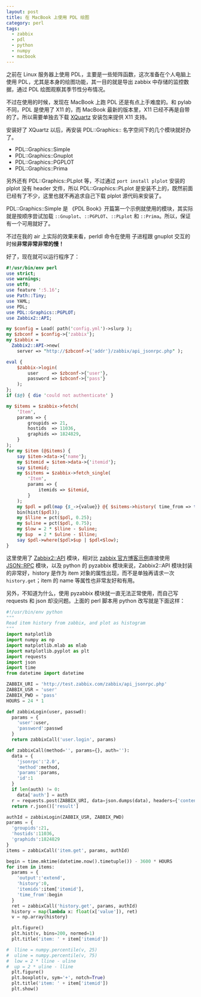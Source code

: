 ```yaml
---
layout: post
title: 在 MacBook 上使用 PDL 绘图
category: perl
tags:
  - zabbix
  - pdl
  - python
  - numpy
  - macbook
---
```


之前在 Linux 服务器上使用 PDL，主要是一些矩阵函数，这次准备在个人电脑上使用 PDL，尤其是本身的绘图功能，其一目的就是导出 zabbix 中存储的监控数据，通过 PDL 绘图观察其季节性分布情况。

不过在使用的时候，发现在 MacBook 上跑 PDL 还是有点上手难度的。和 pylab 不同，PDL 是使用了 X11 的，而 MacBook 最新的版本里，X11 已经不再是自带的了。所以需要单独去下载 [XQuartz](https://www.macupdate.com/app/mac/26593/xquartz) 安装包来提供 X11 支持。

安装好了 XQuartz 以后，再安装 PDL::Graphics:: 名字空间下的几个模块就好办了。

* PDL::Graphics::Simple
* PDL::Graphics::Gnuplot
* PDL::Graphics::PGPLOT
* PDL::Graphics::Prima

另外还有 PDL::Graphics::PLplot 等，不过通过 `port install plplot` 安装的 plplot 没有 header 文件，所以 PDL::Graphics::PLplot 是安装不上的，既然前面已经有了不少，这里也就不再追求自己下载 plplot 源代码来安装了。

PDL::Graphics::Simple 是 《PDL Book》开篇第一个示例就使用的模块，其实际就是按顺序尝试加载 `::Gnuplot`、`::PGPLOT`、`::PLplot` 和 `::Prima`。所以，保证有一个可用就好了。

不过在我的 air 上实际的效果来看，perldl 命令在使用 子进程跟 gnuplot 交互的时候**非常非常非常的慢！**

好了，现在就可以运行程序了：

```perl
#!/usr/bin/env perl
use strict;
use warnings;
use utf8;
use feature ':5.16';
use Path::Tiny;
use YAML;
use PDL;
use PDL::Graphics::PGPLOT;
use Zabbix2::API;

my $config = Load( path('config.yml')->slurp );
my $zbconf = $config->{'zabbix'};
my $zabbix =
  Zabbix2::API->new(
    server => "http://$zbconf->{'addr'}/zabbix/api_jsonrpc.php" );

eval {
    $zabbix->login(
        user     => $zbconf->{'user'},
        password => $zbconf->{'pass'}
    );
};
if ($@) { die 'could not authenticate' }

my $items = $zabbix->fetch(
    'Item',
    params => {
        groupids => 21,
        hostids  => 11036,
        graphids => 1824829,
    }
);
for my $item (@$items) {
    say $item->data->{'name'};
    my $itemid = $item->data->{'itemid'};
    say $itemid;
    my $sitems = $zabbix->fetch_single(
        'Item',
        params => {
            itemids => $itemid,
        }
    );
    my $pdl = pdl(map {$_->{value}} @{ $sitems->history( time_from => time() - 24 * 3600 ) });
    bin(hist($pdl));
    my $lline = pct($pdl, 0.25);
    my $uline = pct($pdl, 0.75);
    my $low = 2 * $lline - $uline;
    my $up  = 2 * $uline - $lline;
    say $pdl->where($pdl>$up | $pdl<$low);
}
```

这里使用了 [Zabbix2::API](https://metacpan.org/pod/Zabbix2::API) 模块，相对比 [zabbix 官方博客示例](http://blog.zabbix.com/getting-started-with-zabbix-api/1381/)直接使用 [JSON::RPC](https://metacpan.org/pod/JSON::RPC) 模块，以及 python 的 pyzabbix 模块来说，Zabbix2::API 模块封装的非常好，history 是作为 item 对象的属性出现，而不是单独再请求一次 `history.get`；item 的 name 等属性也非常友好和有用。

另外，不知道为什么，使用 pyzabbix 模块就一直无法正常使用，而自己写 requests 和 json 却没问题。上面的 perl 脚本用 python 改写就是下面这样：

```python
#!/usr/bin/env python
"""
Read item history from zabbix, and plot as histogram
"""
import matplotlib
import numpy as np
import matplotlib.mlab as mlab
import matplotlib.pyplot as plt
import requests
import json
import time
from datetime import datetime

ZABBIX_URI = 'http://test.zabbix.com/zabbix/api_jsonrpc.php'
ZABBIX_USR = 'user'
ZABBIX_PWD = 'pass'
HOURS = 24 * 1

def zabbixLogin(user, passwd):
  params = {
    'user':user,
    'password':passwd
  }
  return zabbixCall('user.login', params)

def zabbixCall(method='', params={}, auth=''):
  data = {
    'jsonrpc':'2.0',
    'method':method,
    'params':params,
    'id':1
  }
  if len(auth) != 0:
    data['auth'] = auth
  r = requests.post(ZABBIX_URI, data=json.dumps(data), headers={'content-type':'application/json-rpc'})
  return r.json()['result']

authId = zabbixLogin(ZABBIX_USR, ZABBIX_PWD)
params = {
  'groupids':21,
  'hostids':11036,
  'graphids':1824829
}
items = zabbixCall('item.get', params, authId)

begin = time.mktime(datetime.now().timetuple()) - 3600 * HOURS
for item in items:
  params = {
    'output':'extend',
    'history':0,
    'itemids':item['itemid'],
    'time_from':begin
  }
  ret = zabbixCall('history.get', params, authId)
  history = map(lambda x: float(x['value']), ret)
  v = np.array(history)

  plt.figure()
  plt.hist(v, bins=200, normed=1)
  plt.title('item: ' + item['itemid'])

#  lline = numpy.percentile(v, 25)
#  uline = numpy.percentile(v, 75)
#  low = 2 * lline - uline
#  up = 2 * uline - lline
  plt.figure()
  plt.boxplot(v, sym='+', notch=True)
  plt.title('item: ' + item['itemid'])
  plt.show()
```
